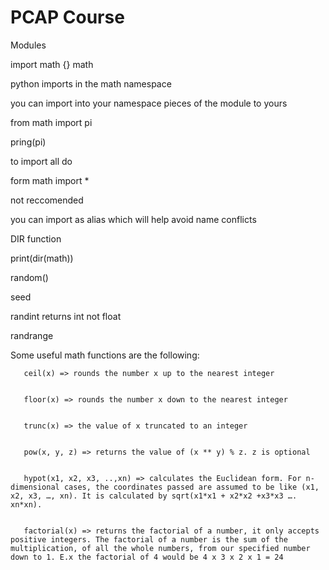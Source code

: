 # PCAP Course #

Modules

import math
            {} math
            
            
python imports in the math namespace

you can import into your namespace pieces of the module to yours

from math import pi

pring(pi)

to import all do 

form math import *

not reccomended 

you can import as alias which will help avoid name conflicts

DIR function

print(dir(math))

random()


seed

randint returns int not float


randrange


Some useful math functions are the following:


       ceil(x) => rounds the number x up to the nearest integer


       floor(x) => rounds the number x down to the nearest integer


       trunc(x) => the value of x truncated to an integer


       pow(x, y, z) => returns the value of (x ** y) % z. z is optional


       hypot(x1, x2, x3, ..,xn) => calculates the Euclidean form. For n-dimensional cases, the coordinates passed are assumed to be like (x1, x2, x3, …, xn). It is calculated by sqrt(x1*x1 + x2*x2 +x3*x3 …. xn*xn).


       factorial(x) => returns the factorial of a number, it only accepts positive integers. The factorial of a number is the sum of the multiplication, of all the whole numbers, from our specified number down to 1. E.x the factorial of 4 would be 4 x 3 x 2 x 1 = 24





